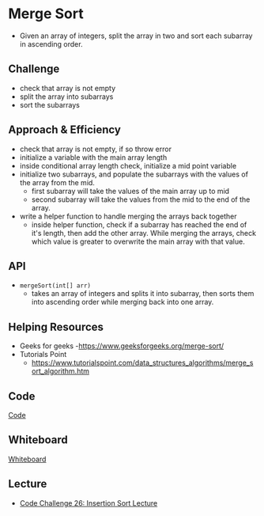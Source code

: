 # Merge Sort
- Given an array of integers, split the array in two and sort each subarray in ascending order.  


## Challenge
- check that array is not empty
- split the array into subarrays
- sort the subarrays

## Approach & Efficiency
- check that array is not empty, if so throw error
- initialize a variable with the main array length
- inside conditional array length check, initialize a mid point variable
- initialize two subarrays, and populate the subarrays with the values of the array from the mid.
  - first subarray will take the values of the main array up to mid
  - second subarray will take the values from the mid to the end of the array.
- write a helper function to handle merging the arrays back together
  - inside helper function, check if a subarray has reached the end of it's length, then add the other array. While merging the arrays, check which value is greater to overwrite the main array with that value.

## API
- ```mergeSort(int[] arr)```
  - takes an array of integers and splits it into subarray, then sorts them into ascending order while merging back into one array.


## Helping Resources
- Geeks for geeks
  -https://www.geeksforgeeks.org/merge-sort/
- Tutorials Point
  - https://www.tutorialspoint.com/data_structures_algorithms/merge_sort_algorithm.htm
 

## Code
[Code](../../src/main/java/code401Challenges/MergeSort.java)

## Whiteboard
[Whiteboard](../img/MergeSortWB.jpg)

## Lecture
- [Code Challenge 26: Insertion Sort Lecture](./MergeSortLecture.md)